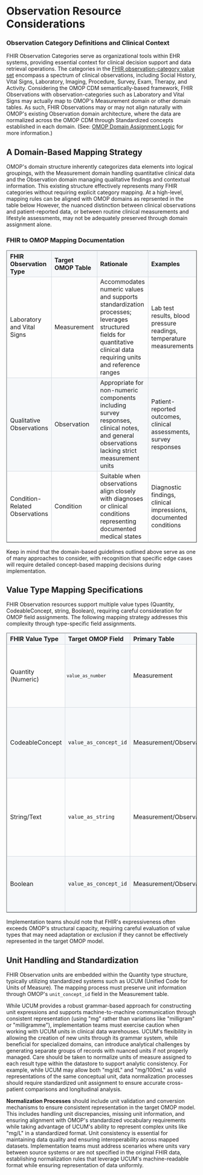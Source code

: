 # Observation Resource Considerations
### Observation Category Definitions and Clinical Context
FHIR Observation Categories serve as organizational tools within EHR systems, providing essential context for clinical decision support and data retrieval operations. The categories in the [FHIR observation-category value set](https://www.hl7.org/fhir/R4B/codesystem-observation-category.html) encompass a spectrum of clinical observations, including Social History, Vital Signs, Laboratory, Imaging, Procedure, Survey, Exam, Therapy, and Activity. Considering the OMOP CDM semantically-based framework, FHIR Observations with observation-categories such as Laboratory and Vital Signs may actually map to OMOP's Measurement domain or other domain tables. As such, FHIR Observations may or may not align naturally with OMOP's existing Observation domain architecture, where the data are normalized across the OMOP CDM through Standardized concepts established in each domain. (See: [OMOP Domain Assignment Logic](https://build.fhir.org/ig/HL7/fhir-omop-ig/codemappings.html#omop-domain-assignment-logic) for more information.) 

## A Domain-Based Mapping Strategy
OMOP's domain structure inherently categorizes data elements into logical groupings, with the Measurement domain handling quantitative clinical data and the Observation domain managing qualitative findings and contextual information. This existing structure effectively represents many FHIR categories without requiring explicit category mapping. At a high-level, mapping rules can be aligned with OMOP domains as reprsented in the table below However, the nuanced distinction between clinical observations and patient-reported data, or between routine clinical measurements and lifestyle assessments, may not be adequately preserved through domain assignment alone. 

### FHIR to OMOP Mapping Documentation

<table border="1" cellpadding="8" cellspacing="0" style="border-collapse: collapse; width: 100%;">
  <thead>
    <tr style="background-color: #f6f8fa;">
      <th style="border: 1px solid #d0d7de; text-align: left; font-weight: bold;">FHIR Observation Type</th>
      <th style="border: 1px solid #d0d7de; text-align: left; font-weight: bold;">Target OMOP Table</th>
      <th style="border: 1px solid #d0d7de; text-align: left; font-weight: bold;">Rationale</th>
      <th style="border: 1px solid #d0d7de; text-align: left; font-weight: bold;">Examples</th>
    </tr>
  </thead>
  <tbody>
    <tr>
      <td style="border: 1px solid #d0d7de;">Laboratory and Vital Signs</td>
      <td style="border: 1px solid #d0d7de;">Measurement</td>
      <td style="border: 1px solid #d0d7de;">Accommodates numeric values and supports standardization processes; leverages structured fields for quantitative clinical data requiring units and reference ranges</td>
      <td style="border: 1px solid #d0d7de;">Lab test results, blood pressure readings, temperature measurements</td>
    </tr>
    <tr style="background-color: #f6f8fa;">
      <td style="border: 1px solid #d0d7de;">Qualitative Observations</td>
      <td style="border: 1px solid #d0d7de;">Observation</td>
      <td style="border: 1px solid #d0d7de;">Appropriate for non-numeric components including survey responses, clinical notes, and general observations lacking strict measurement units</td>
      <td style="border: 1px solid #d0d7de;">Patient-reported outcomes, clinical assessments, survey responses</td>
    </tr>
    <tr>
      <td style="border: 1px solid #d0d7de;">Condition-Related Observations</td>
      <td style="border: 1px solid #d0d7de;">Condition</td>
      <td style="border: 1px solid #d0d7de;">Suitable when observations align closely with diagnoses or clinical conditions representing documented medical states</td>
      <td style="border: 1px solid #d0d7de;">Diagnostic findings, clinical impressions, documented conditions</td>
    </tr>
  </tbody>
</table>

Keep in mind that the domain-based guidelines outlined above serve as one of many approaches to consider, with recognition that specific edge cases will require detailed concept-based mapping decisions during implementation.

## Value Type Mapping Specifications

FHIR Observation resources support multiple value types (Quantity, CodeableConcept, string, Boolean), requiring careful consideration for OMOP field assignments. The following mapping strategy addresses this complexity through type-specific field assignments.

<table border="1" cellpadding="8" cellspacing="0" style="border-collapse: collapse; width: 100%;">
  <thead>
    <tr style="background-color: #f6f8fa;">
      <th style="border: 1px solid #d0d7de; text-align: left; font-weight: bold;">FHIR Value Type</th>
      <th style="border: 1px solid #d0d7de; text-align: left; font-weight: bold;">Target OMOP Field</th>
      <th style="border: 1px solid #d0d7de; text-align: left; font-weight: bold;">Primary Table</th>
      <th style="border: 1px solid #d0d7de; text-align: left; font-weight: bold;">Description</th>
      <th style="border: 1px solid #d0d7de; text-align: left; font-weight: bold;">Examples</th>
    </tr>
  </thead>
  <tbody>
    <tr>
      <td style="border: 1px solid #d0d7de;">Quantity (Numeric)</td>
      <td style="border: 1px solid #d0d7de; background-color: #f6f8fa; border-radius: 3px; padding: 2px 4px; font-family: 'SFMono-Regular', Consolas, 'Liberation Mono', Menlo, monospace; font-size: 85%;"><code>value_as_number</code></td>
      <td style="border: 1px solid #d0d7de;">Measurement</td>
      <td style="border: 1px solid #d0d7de;">Preserves quantitative nature of clinical measurements while maintaining data integrity</td>
      <td style="border: 1px solid #d0d7de;">Laboratory test results, vital sign measurements, dosage amounts</td>
    </tr>
    <tr style="background-color: #f6f8fa;">
      <td style="border: 1px solid #d0d7de;">CodeableConcept</td>
      <td style="border: 1px solid #d0d7de;"><code>value_as_concept_id</code></td>
      <td style="border: 1px solid #d0d7de;">Measurement/Observation</td>
      <td style="border: 1px solid #d0d7de;">Ensures semantic consistency and enables standardized clinical queries using standardized terminologies</td>
      <td style="border: 1px solid #d0d7de;">SNOMED CT codes, LOINC codes, ICD-10 codes</td>
    </tr>
    <tr>
      <td style="border: 1px solid #d0d7de;">String/Text</td>
      <td style="border: 1px solid #d0d7de;"><code>value_as_string</code></td>
      <td style="border: 1px solid #d0d7de;">Measurement/Observation</td>
      <td style="border: 1px solid #d0d7de;">Maintains descriptive clinical information that cannot be effectively represented through numeric or coded values</td>
      <td style="border: 1px solid #d0d7de;">Patient-reported descriptions, free-text observations, clinical notes</td>
    </tr>
    <tr style="background-color: #f6f8fa;">
      <td style="border: 1px solid #d0d7de;">Boolean</td>
      <td style="border: 1px solid #d0d7de;"><code>value_as_concept_id</code></td>
      <td style="border: 1px solid #d0d7de;">Measurement/Observation</td>
      <td style="border: 1px solid #d0d7de;">Typically mapped to standardized Yes/No concepts in OMOP vocabulary</td>
      <td style="border: 1px solid #d0d7de;">Presence/absence indicators, binary clinical assessments</td>
    </tr>
  </tbody>
</table>

Implementation teams should note that FHIR's expressiveness often exceeds OMOP's structural capacity, requiring careful evaluation of value types that may need adaptation or exclusion if they cannot be effectively represented in the target OMOP model.

## Unit Handling and Standardization
FHIR Observation units are embedded within the Quantity type structure, typically utilizing standardized systems such as UCUM (Unified Code for Units of Measure). The mapping process must preserve unit information through OMOP's `unit_concept_id` field in the Measurement table.

While UCUM provides a robust grammar-based approach for constructing unit expressions and supports machine-to-machine communication through consistent representation (using "mg" rather than variations like "milligram" or "milligramme"), implementation teams must exercise caution when working with UCUM units in clinical data warehouses. UCUM's flexibility in allowing the creation of new units through its grammar system, while beneficial for specialized domains, can introduce analytical challenges by generating separate groups of records with nuanced units if not properly managed. Care should be taken to normalize units of measure assigned to each result type within the datastore to support analytic consistency. For example, while UCUM may allow both "mg/dL" and "mg/100mL" as valid representations of the same conceptual unit, data normalization processes should require standardized unit assignment to ensure accurate cross-patient comparisons and longitudinal analysis.

**Normalization Processes** should include unit validation and conversion mechanisms to ensure consistent representation in the target OMOP model. This includes handling unit discrepancies, missing unit information, and ensuring alignment with OMOP's standardized vocabulary requirements while taking advantage of UCUM's ability to represent complex units like "mg/L" in a standardized format. Unit consistency is essential for maintaining data quality and ensuring interoperability across mapped datasets. Implementation teams must address scenarios where units vary between source systems or are not specified in the original FHIR data, establishing normalization rules that leverage UCUM's machine-readable format while ensuring representation of data uniformly.
